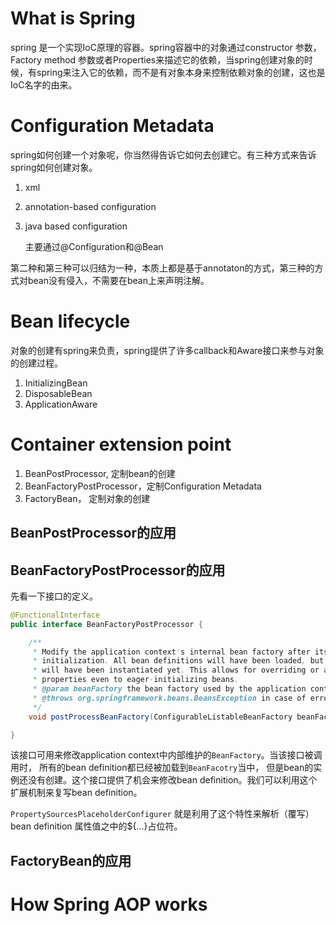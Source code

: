 # What is Spring
spring 是一个实现IoC原理的容器。spring容器中的对象通过constructor 参数，Factory method 参数或者Properties来描述它的依赖，当spring创建对象的时候，有spring来注入它的依赖，而不是有对象本身来控制依赖对象的创建，这也是IoC名字的由来。

# Configuration Metadata
spring如何创建一个对象呢，你当然得告诉它如何去创建它。有三种方式来告诉spring如何创建对象。
1. xml
2. annotation-based configuration
3. java based configuration
    
    主要通过@Configuration和@Bean

第二种和第三种可以归结为一种，本质上都是基于annotaton的方式，第三种的方式对bean没有侵入，不需要在bean上来声明注解。
# Bean lifecycle
对象的创建有spring来负责，spring提供了许多callback和Aware接口来参与对象的创建过程。
1. InitializingBean
2. DisposableBean
3. ApplicationAware

# Container extension point
1. BeanPostProcessor, 定制bean的创建
2. BeanFactoryPostProcessor，定制Configuration Metadata
3. FactoryBean， 定制对象的创建

## BeanPostProcessor的应用

## BeanFactoryPostProcessor的应用
先看一下接口的定义。
```java
@FunctionalInterface
public interface BeanFactoryPostProcessor {

	/**
	 * Modify the application context's internal bean factory after its standard
	 * initialization. All bean definitions will have been loaded, but no beans
	 * will have been instantiated yet. This allows for overriding or adding
	 * properties even to eager-initializing beans.
	 * @param beanFactory the bean factory used by the application context
	 * @throws org.springframework.beans.BeansException in case of errors
	 */
	void postProcessBeanFactory(ConfigurableListableBeanFactory beanFactory) throws BeansException;

}

```
该接口可用来修改application context中内部维护的`BeanFactory`。当该接口被调用时， 所有的bean definition都已经被加载到`BeanFacotry`当中， 但是bean的实例还没有创建。这个接口提供了机会来修改bean definition。我们可以利用这个扩展机制来复写bean definition。

`PropertySourcesPlaceholderConfigurer` 就是利用了这个特性来解析（覆写）bean definition 属性值之中的${...}占位符。

## FactoryBean的应用

# How Spring AOP works
